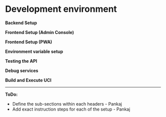 # Development environment

**Backend Setup**

**Frontend Setup (Admin Console)**

**Frontend Setup (PWA)**

**Environment variable setup**

**Testing the API**

**Debug services**

**Build and Execute UCI**

****

**ToDo:**

* Define the sub-sections within each headers - Pankaj
* Add exact instruction steps for each of the setup - Pankaj
